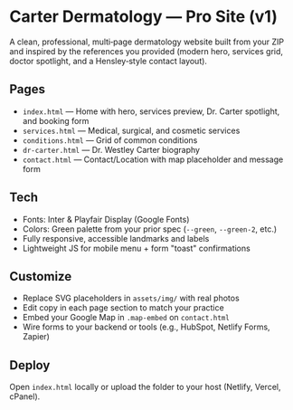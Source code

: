# Carter Dermatology — Pro Site (v1)

A clean, professional, multi‑page dermatology website built from your ZIP and inspired by the references you provided (modern hero, services grid, doctor spotlight, and a Hensley‑style contact layout).

## Pages
- `index.html` — Home with hero, services preview, Dr. Carter spotlight, and booking form
- `services.html` — Medical, surgical, and cosmetic services
- `conditions.html` — Grid of common conditions
- `dr-carter.html` — Dr. Westley Carter biography
- `contact.html` — Contact/Location with map placeholder and message form

## Tech
- Fonts: Inter & Playfair Display (Google Fonts)
- Colors: Green palette from your prior spec (`--green`, `--green-2`, etc.)
- Fully responsive, accessible landmarks and labels
- Lightweight JS for mobile menu + form "toast" confirmations

## Customize
- Replace SVG placeholders in `assets/img/` with real photos
- Edit copy in each page section to match your practice
- Embed your Google Map in `.map-embed` on `contact.html`
- Wire forms to your backend or tools (e.g., HubSpot, Netlify Forms, Zapier)

## Deploy
Open `index.html` locally or upload the folder to your host (Netlify, Vercel, cPanel).
